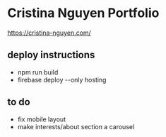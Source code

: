 # Cristina Nguyen Portfolio

https://cristina-nguyen.com/

deploy instructions
---

* npm run build
* firebase deploy --only hosting

to do
---
* fix mobile layout
* make interests/about section a carousel